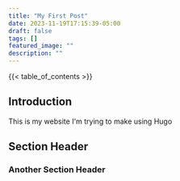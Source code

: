 ```yaml
---
title: "My First Post"
date: 2023-11-19T17:15:39-05:00
draft: false
tags: []
featured_image: ""
description: ""
---
```


{{< table_of_contents >}}

## Introduction

This is my website I'm trying to make using Hugo

## Section Header

### Another Section Header
